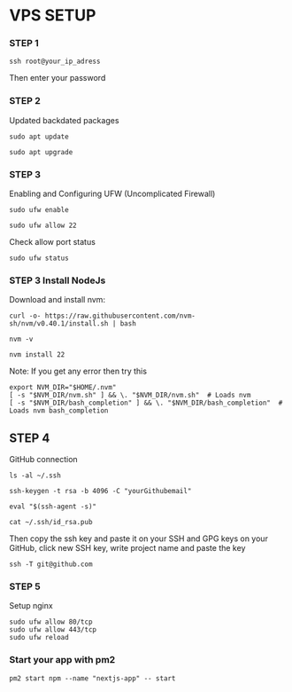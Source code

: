 # VPS SETUP

### STEP 1

<pre><code id="example-code">ssh root@your_ip_adress</code></pre>

Then enter your password

### STEP 2

Updated backdated packages

<pre><code id="example-code">sudo apt update</code></pre>
<pre><code id="example-code">sudo apt upgrade</code></pre>

### STEP 3

Enabling and Configuring UFW (Uncomplicated Firewall)

<pre><code id="example-code">sudo ufw enable</code></pre>
<pre><code id="example-code">sudo ufw allow 22</code></pre>

Check allow port status

<pre><code id="example-code">sudo ufw status</code></pre>

### STEP 3 Install NodeJs

Download and install nvm:

<pre><code id="example-code">curl -o- https://raw.githubusercontent.com/nvm-sh/nvm/v0.40.1/install.sh | bash</code></pre>
<pre><code id="example-code">nvm -v</code></pre>
<pre><code id="example-code">nvm install 22</code></pre>

Note: If you get any error then  try this

<pre><code id="example-code">export NVM_DIR="$HOME/.nvm"
[ -s "$NVM_DIR/nvm.sh" ] && \. "$NVM_DIR/nvm.sh"  # Loads nvm
[ -s "$NVM_DIR/bash_completion" ] && \. "$NVM_DIR/bash_completion"  # Loads nvm bash_completion
</code></pre>



## STEP 4

GitHub connection

<pre><code id="example-code">ls -al ~/.ssh</code></pre>
<pre><code id="example-code">ssh-keygen -t rsa -b 4096 -C "yourGithubemail"</code></pre>
<pre><code id="example-code">eval "$(ssh-agent -s)"</code></pre>
<pre><code id="example-code">cat ~/.ssh/id_rsa.pub</code></pre>

Then copy the ssh key and paste it on your SSH and GPG keys on your GitHub, click new SSH key, write project name and paste the key

<pre><code id="example-code">ssh -T git@github.com</code></pre>

### STEP 5

Setup nginx

<pre><code id="example-code">sudo ufw allow 80/tcp
sudo ufw allow 443/tcp
sudo ufw reload</code></pre>


### Start your app with pm2


<pre><code id="example-code">pm2 start npm --name "nextjs-app" -- start</code></pre>
